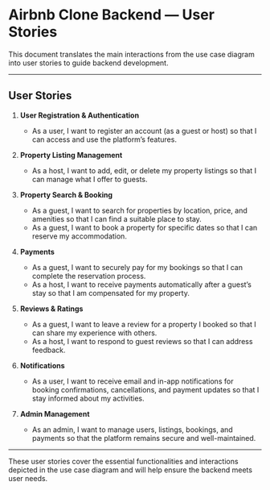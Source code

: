 # Airbnb Clone Backend — User Stories

This document translates the main interactions from the use case diagram into user stories to guide backend development.

---

## User Stories

1. **User Registration & Authentication**
   - As a user, I want to register an account (as a guest or host) so that I can access and use the platform’s features.

2. **Property Listing Management**
   - As a host, I want to add, edit, or delete my property listings so that I can manage what I offer to guests.

3. **Property Search & Booking**
   - As a guest, I want to search for properties by location, price, and amenities so that I can find a suitable place to stay.
   - As a guest, I want to book a property for specific dates so that I can reserve my accommodation.

4. **Payments**
   - As a guest, I want to securely pay for my bookings so that I can complete the reservation process.
   - As a host, I want to receive payments automatically after a guest’s stay so that I am compensated for my property.

5. **Reviews & Ratings**
   - As a guest, I want to leave a review for a property I booked so that I can share my experience with others.
   - As a host, I want to respond to guest reviews so that I can address feedback.

6. **Notifications**
   - As a user, I want to receive email and in-app notifications for booking confirmations, cancellations, and payment updates so that I stay informed about my activities.

7. **Admin Management**
   - As an admin, I want to manage users, listings, bookings, and payments so that the platform remains secure and well-maintained.

---

These user stories cover the essential functionalities and interactions depicted in the use case diagram and will help ensure the backend meets user needs.